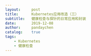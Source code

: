 ```yaml
---
layout:     post
title:      Kubernetes应用改造（三）
subtitle:   健康检查与探针的日常应用和封装
date:       2019-12-08
author:     pandaychen
catalog:    true
tags:
    - Kubernetes
    - 健康检查
---
```

